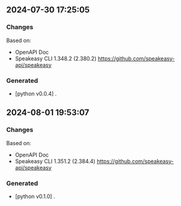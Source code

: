 

## 2024-07-30 17:25:05
### Changes
Based on:
- OpenAPI Doc  
- Speakeasy CLI 1.348.2 (2.380.2) https://github.com/speakeasy-api/speakeasy
### Generated
- [python v0.0.4] .

## 2024-08-01 19:53:07
### Changes
Based on:
- OpenAPI Doc  
- Speakeasy CLI 1.351.2 (2.384.4) https://github.com/speakeasy-api/speakeasy
### Generated
- [python v0.1.0] .
